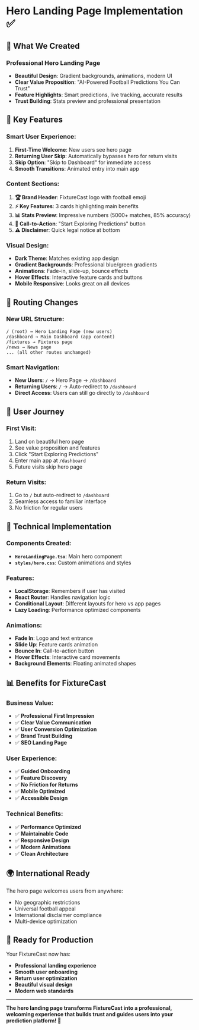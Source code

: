 # Hero Landing Page Implementation ✅

## 🎯 **What We Created**

### **Professional Hero Landing Page**
- **Beautiful Design**: Gradient backgrounds, animations, modern UI
- **Clear Value Proposition**: "AI-Powered Football Predictions You Can Trust"
- **Feature Highlights**: Smart predictions, live tracking, accurate results
- **Trust Building**: Stats preview and professional presentation

## 🚀 **Key Features**

### **Smart User Experience**:
1. **First-Time Welcome**: New users see hero page
2. **Returning User Skip**: Automatically bypasses hero for return visits  
3. **Skip Option**: "Skip to Dashboard" for immediate access
4. **Smooth Transitions**: Animated entry into main app

### **Content Sections**:
1. **🏆 Brand Header**: FixtureCast logo with football emoji
2. **⚡ Key Features**: 3 cards highlighting main benefits
3. **📊 Stats Preview**: Impressive numbers (5000+ matches, 85% accuracy)
4. **🎯 Call-to-Action**: "Start Exploring Predictions" button
5. **⚠️ Disclaimer**: Quick legal notice at bottom

### **Visual Design**:
- **Dark Theme**: Matches existing app design
- **Gradient Backgrounds**: Professional blue/green gradients
- **Animations**: Fade-in, slide-up, bounce effects
- **Hover Effects**: Interactive feature cards and buttons
- **Mobile Responsive**: Looks great on all devices

## 🔄 **Routing Changes**

### **New URL Structure**:
```
/ (root) → Hero Landing Page (new users)
/dashboard → Main Dashboard (app content)
/fixtures → Fixtures page
/news → News page
... (all other routes unchanged)
```

### **Smart Navigation**:
- **New Users**: `/` → Hero Page → `/dashboard`
- **Returning Users**: `/` → Auto-redirect to `/dashboard`
- **Direct Access**: Users can still go directly to `/dashboard`

## 📱 **User Journey**

### **First Visit**:
1. Land on beautiful hero page
2. See value proposition and features
3. Click "Start Exploring Predictions"
4. Enter main app at `/dashboard`
5. Future visits skip hero page

### **Return Visits**:
1. Go to `/` but auto-redirect to `/dashboard`
2. Seamless access to familiar interface
3. No friction for regular users

## 🎨 **Technical Implementation**

### **Components Created**:
- **`HeroLandingPage.tsx`**: Main hero component
- **`styles/hero.css`**: Custom animations and styles

### **Features**:
- **LocalStorage**: Remembers if user has visited
- **React Router**: Handles navigation logic  
- **Conditional Layout**: Different layouts for hero vs app pages
- **Lazy Loading**: Performance optimized components

### **Animations**:
- **Fade In**: Logo and text entrance
- **Slide Up**: Feature cards animation
- **Bounce In**: Call-to-action button
- **Hover Effects**: Interactive card movements
- **Background Elements**: Floating animated shapes

## 📊 **Benefits for FixtureCast**

### **Business Value**:
- ✅ **Professional First Impression**
- ✅ **Clear Value Communication**
- ✅ **User Conversion Optimization** 
- ✅ **Brand Trust Building**
- ✅ **SEO Landing Page**

### **User Experience**:
- ✅ **Guided Onboarding**
- ✅ **Feature Discovery**
- ✅ **No Friction for Returns**
- ✅ **Mobile Optimized**
- ✅ **Accessible Design**

### **Technical Benefits**:
- ✅ **Performance Optimized**
- ✅ **Maintainable Code**
- ✅ **Responsive Design**
- ✅ **Modern Animations**
- ✅ **Clean Architecture**

## 🌍 **International Ready**

The hero page welcomes users from anywhere:
- No geographic restrictions
- Universal football appeal
- International disclaimer compliance
- Multi-device optimization

## 🎉 **Ready for Production**

Your FixtureCast now has:
- **Professional landing experience**
- **Smooth user onboarding**  
- **Return user optimization**
- **Beautiful visual design**
- **Modern web standards**

---

**The hero landing page transforms FixtureCast into a professional, welcoming experience that builds trust and guides users into your prediction platform! 🚀**